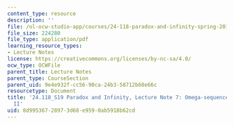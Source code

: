 ```yaml
---
content_type: resource
description: ''
file: /ol-ocw-studio-app/courses/24-118-paradox-and-infinity-spring-2019/8d99536728973d68e9590ab5918b62cd_MIT24_118S19_LecNote7.pdf
file_size: 224280
file_type: application/pdf
learning_resource_types:
- Lecture Notes
license: https://creativecommons.org/licenses/by-nc-sa/4.0/
ocw_type: OCWFile
parent_title: Lecture Notes
parent_type: CourseSection
parent_uid: 9e4e932f-cc56-90ca-24b3-58712b68e66c
resourcetype: Document
title: '24.118_S19 Paradox and Infinity, Lecture Note 7: Omega-sequence Paradoxes
  II'
uid: 8d995367-2897-3d68-e959-0ab5918b62cd
---
```

